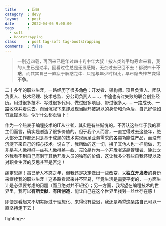 ```yaml
---
title     : 回归
category  : devy
layout    : post
date      : 2022-04-05 9:00:00
tags      : 
  - soft
  - bootstrapping
class     : post tag-soft tag-bootstrapping
comments  : false
---
```


> 一别近四载，再回来已是年过四十的中年大叔！按人类的平均寿命来看，我的人生已是过半。回看过往总是无限感慨，无奈过去已回不去！都说四十**不惑**，而其实自己一直疲于解惑之中，只是与年少时相比，早已隐去锋芒变得**不争**。

<!--more-->

二十多年的职业生涯，一路经历了很多角色：开发者、架构师、项目负责人、团队负责人、技术经理、技术总监、分公司负责人……，中途也有过失败的联合创业经历。用过很多技术、写过很多代码、做过很多项目、带过很多人……一路成长、一路收获并着失去。而当沉寂下来却发现当抛开被冠以的身份和角色后，自己好像如竹篮提水般，似乎什么都没留下！

作为一个热衷于编程技术的IT从业者，其实是有些惭愧的。不否认这些年于我的雇主们而言，确实是创造了很多价值的。但于我个人而言，一直觉得过去这些年，绝大部分工作都还只是基于成熟的技术实现满足业务需求的各类功能性产品，而没有沉淀下来自己的核心技术。说白了，我所做的这一切，换了其他人也一样能做，无非是有人做得好一些有人做得差一些，无论是作为一个开发者还是管理者。除此之外我看不到自己有别于其他开发人员的独有的价值，这让我多少有些自我怀疑以及对职业生涯的反思甚至是否定！

痛定思痛！虽已步入不惑之年，但我还是决定做出一些改变，以**独立开发者**的身份来继续我的职业生涯！这条路看起来并不容易，毕竟生活是需要平衡的，一方面生计是必须要考虑的问题（而且绝对并不轻松）；另一方面，我希望在编程技术的世界里，我可以**有所贡献**、**有所创造**，能让自己在这个世界里找到一丝丝存在感！

即便是看起来不切实际过于理想化、来得也有些迟，我还是希望这条路自己可以一直坚持走下去！

fighting～